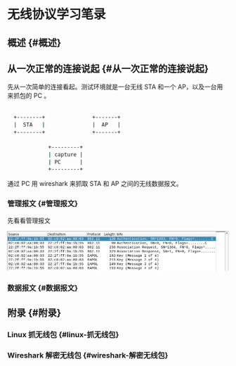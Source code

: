 # 无线协议学习笔录


## 概述 {#概述}


## 从一次正常的连接说起 {#从一次正常的连接说起}

先从一次简单的连接看起。测试环境就是一台无线 STA 和一个 AP，以及一台用来抓包的 PC 。

```sh

  +--------+               +-------+
  |  STA   |               |  AP   |
  +--------+               +-------+

             +---------+
             | capture |
             | PC      |
             +---------+

```

通过 PC 用 wireshark 来抓取 STA 和 AP 之间的无线数据报文。


### 管理报文 {#管理报文}

先看看管理报文

![Wireless Management Packets](/ox-hugo/wireless.img.5ee5486e.png "Wireless Management Packets")


### 数据报文 {#数据报文}


## 附录 {#附录}


### Linux 抓无线包 {#linux-抓无线包}


### Wireshark 解密无线包 {#wireshark-解密无线包}

